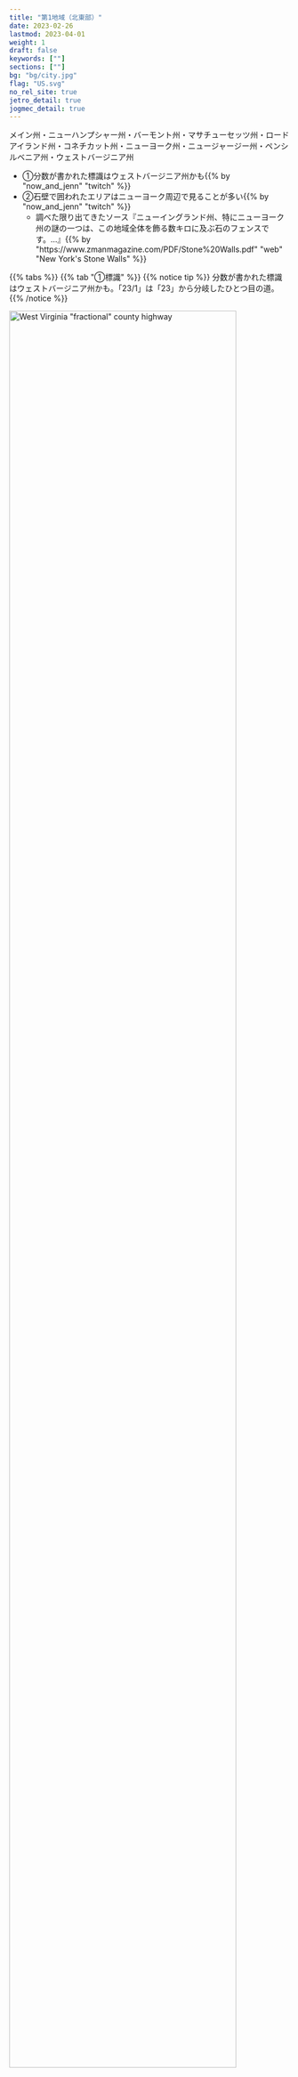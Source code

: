 ```yaml
---
title: "第1地域（北東部）"
date: 2023-02-26
lastmod: 2023-04-01
weight: 1
draft: false
keywords: [""]
sections: [""]
bg: "bg/city.jpg"
flag: "US.svg"
no_rel_site: true
jetro_detail: true
jogmec_detail: true
---
```



<div class="main-desciption country-description">
    メイン州・ニューハンプシャー州・バーモント州・マサチューセッツ州・ロードアイランド州・コネチカット州・ニューヨーク州・ニュージャージー州・ペンシルベニア州・ウェストバージニア州
</div>

<div class="main-desciption country-description">
    <ul class="rule-list">
        <li>①分数が書かれた標識はウェストバージニア州かも{{% by "now_and_jenn" "twitch" %}}</li>
        <li class="no-evidence">②石壁で囲われたエリアはニューヨーク周辺で見ることが多い{{% by "now_and_jenn" "twitch" %}}
        <ul>
            <li>調べた限り出てきたソース『ニューイングランド州、特にニューヨーク州の謎の一つは、この地域全体を飾る数キロに及ぶ石のフェンスです。...』{{% by "https://www.zmanmagazine.com/PDF/Stone%20Walls.pdf" "web" "New York's Stone Walls" %}}</li>
        </ul>
        </li>
    </ul>
</div>

{{% tabs  %}}
{{% tab "①標識" %}}
{{% notice tip %}}
分数が書かれた標識はウェストバージニア州かも。「23/1」は「23」から分岐したひとつ目の道。
{{% /notice %}}
<div class="googlemap-if">
<a data-flickr-embed="true" href="https://www.flickr.com/photos/andrew-turnbull/5904974507/" title="West Virginia &quot;fractional&quot; county highway"><img src="https://live.staticflickr.com/5236/5904974507_889fd667ff_b.jpg" width="90%" alt="West Virginia &quot;fractional&quot; county highway"/></a><script async src="//embedr.flickr.com/assets/client-code.js" charset="utf-8"></script>
</div>
{{% /tab %}}
{{% tab "②石壁" %}}
{{% notice tip %}}
こんなかんじの石の壁はニューヨーク感？
{{% /notice %}}

<div class="googlemap-if">
<iframe src="https://www.google.com/maps/embed?pb=!4v1682682588644!6m8!1m7!1sU9I82vccl0iX_k7WeYRI3g!2m2!1d41.02449166162386!2d-73.66939756248422!3f338.45132945054974!4f-17.650546502736688!5f0.7820865974627469" width="295" height="295" style="border:0;" allowfullscreen="" loading="lazy" referrerpolicy="no-referrer-when-downgrade"></iframe>
<iframe src="https://www.google.com/maps/embed?pb=!4v1682728888664!6m8!1m7!1s0op6T9Mb4_gOR8hDwPQcwg!2m2!1d40.89240924986107!2d-73.89840863555615!3f336.4086403830955!4f-15.46467899916857!5f1.7423236802170217" width="295" height="295" style="border:0;" allowfullscreen="" loading="lazy" referrerpolicy="no-referrer-when-downgrade"></iframe>
</div>
{{% /tab %}}
{{% /tabs %}}
